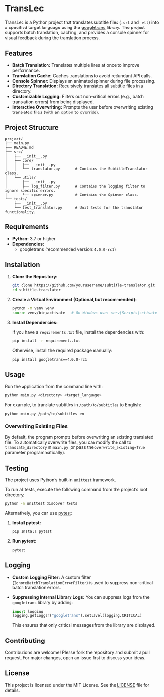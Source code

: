 # TransLec

TransLec is a Python project that translates subtitle files (`.srt` and `.vtt`) into a specified target language using the [googletrans](https://pypi.org/project/googletrans/) library. The project supports batch translation, caching, and provides a console spinner for visual feedback during the translation process.

## Features

- **Batch Translation:** Translates multiple lines at once to improve performance.
- **Translation Cache:** Caches translations to avoid redundant API calls.
- **Console Spinner:** Displays an animated spinner during file processing.
- **Directory Translation:** Recursively translates all subtitle files in a directory.
- **Customizable Logging:** Filters out non-critical errors (e.g., batch translation errors) from being displayed.
- **Interactive Overwriting:** Prompts the user before overwriting existing translated files (with an option to override).

## Project Structure

```
project/
├── main.py
├── README.md
├── src/
│   ├── __init__.py
│   ├── core/
│   │   ├── __init__.py
│   │   └── translator.py       # Contains the SubtitleTranslator class.
│   └── utils/
│       ├── __init__.py
│       ├── log_filter.py       # Contains the logging filter to ignore specific errors.
│       └── spinner.py          # Contains the Spinner class.
└── tests/
    ├── __init__.py
    └── test_translator.py      # Unit tests for the translator functionality.
```

## Requirements

- **Python:** 3.7 or higher
- **Dependencies:**  
  - [googletrans](https://pypi.org/project/googletrans/) (recommended version: `4.0.0-rc1`)

## Installation

1. **Clone the Repository:**

   ```bash
   git clone https://github.com/yourusername/subtitle-translator.git
   cd subtitle-translator
   ```

2. **Create a Virtual Environment (Optional, but recommended):**

   ```bash
   python -m venv venv
   source venv/bin/activate   # On Windows use: venv\Scripts\activate
   ```

3. **Install Dependencies:**

   If you have a `requirements.txt` file, install the dependencies with:

   ```bash
   pip install -r requirements.txt
   ```

   Otherwise, install the required package manually:

   ```bash
   pip install googletrans==4.0.0-rc1
   ```

## Usage

Run the application from the command line with:

```bash
python main.py <directory> <target_language>
```

For example, to translate subtitles in `/path/to/subtitles` to English:

```bash
python main.py /path/to/subtitles en
```

### Overwriting Existing Files

By default, the program prompts before overwriting an existing translated file. To automatically overwrite files, you can modify the call to `translate_directory` in `main.py` (or pass the `overwrite_existing=True` parameter programmatically).

## Testing

The project uses Python’s built-in `unittest` framework.

To run all tests, execute the following command from the project’s root directory:

```bash
python -m unittest discover tests
```

Alternatively, you can use [pytest](https://docs.pytest.org/):

1. **Install pytest:**

   ```bash
   pip install pytest
   ```

2. **Run pytest:**

   ```bash
   pytest
   ```

## Logging

- **Custom Logging Filter:** A custom filter (`IgnoreBatchTranslationErrorFilter`) is used to suppress non-critical batch translation errors.
- **Suppressing Internal Library Logs:** You can suppress logs from the `googletrans` library by adding:

  ```python
  import logging
  logging.getLogger("googletrans").setLevel(logging.CRITICAL)
  ```

  This ensures that only critical messages from the library are displayed.

## Contributing

Contributions are welcome! Please fork the repository and submit a pull request. For major changes, open an issue first to discuss your ideas.

## License

This project is licensed under the MIT License. See the [LICENSE](LICENSE.txt) file for details.
